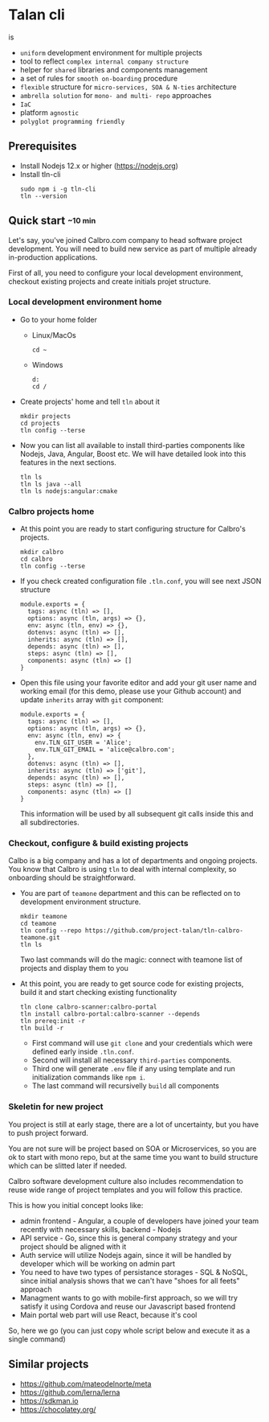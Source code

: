 # Talan cli
is
* `uniform` development environment for multiple projects
* tool to reflect `complex internal company structure`
* helper for `shared` libraries and components management
* a set of rules for `smooth on-boarding` procedure
* `flexible` structure for `micro-services, SOA & N-ties` architecture
* `ambrella solution` for `mono- and multi- repo` approaches
* `IaC`
* platform `agnostic`
* `polyglot programming friendly`

## Prerequisites
* Install Nodejs 12.x or higher (https://nodejs.org)
* Install tln-cli 
  ```
  sudo npm i -g tln-cli
  tln --version
  ```

## Quick start <sub><sup>~10 min</sup></sub>
Let's say, you've joined Calbro.com company to head software project development. You will need to build new service as part of multiple already in-production applications.

First of all, you need to configure your local development environment, checkout existing projects and create initials projet structure.

### Local development environment home
* Go to your home folder
  * Linux/MacOs
    ```
    cd ~
    ```
  * Windows
    ```
    d:
    cd /
    ```

* Create projects' home and tell `tln` about it
  ```
  mkdir projects
  cd projects
  tln config --terse
  ```
  
* Now you can list all available to install third-parties components like Nodejs, Java, Angular, Boost etc. We will have detailed look into this features in the next sections.
    ```
    tln ls
    tln ls java --all
    tln ls nodejs:angular:cmake
    ```

### Calbro projects home
* At this point you are ready to start configuring structure for Calbro's projects.
  ```
  mkdir calbro
  cd calbro
  tln config --terse
  ```
  
* If you check created configuration file `.tln.conf`, you will see next JSON structure
  ```
  module.exports = {
    tags: async (tln) => [],
    options: async (tln, args) => {},
    env: async (tln, env) => {},
    dotenvs: async (tln) => [],
    inherits: async (tln) => [],
    depends: async (tln) => [],
    steps: async (tln) => [],
    components: async (tln) => []
  }
  ```
  
* Open this file using your favorite editor and add your git user name and working email (for this demo, please use your Github account) and update `inherits` array with `git` component:
  ```
  module.exports = {
    tags: async (tln) => [],
    options: async (tln, args) => {},
    env: async (tln, env) => {
      env.TLN_GIT_USER = 'Alice';
      env.TLN_GIT_EMAIL = 'alice@calbro.com';
    },
    dotenvs: async (tln) => [],
    inherits: async (tln) => ['git'],
    depends: async (tln) => [],
    steps: async (tln) => [],
    components: async (tln) => []
  }
  ```
  This information will be used by all subsequent git calls inside this and all subdirectories.

### Checkout, configure & build existing projects
Calbo is a big company and has a lot of departments and ongoing projects. You know that Calbro is using `tln` to deal with internal complexity, so onboarding should be straightforward.
* You are part of `teamone` department and this can be reflected on to development environment structure.
  ```
  mkdir teamone
  cd teamone
  tln config --repo https://github.com/project-talan/tln-calbro-teamone.git
  tln ls
  ```
  Two last commands will do the magic: connect with teamone list of projects and display them to you
  
* At this point, you are ready to get source code for existing projects, build it and start checking existing functionality
  ```
  tln clone calbro-scanner:calbro-portal
  tln install calbro-portal:calbro-scanner --depends
  tln prereq:init -r
  tln build -r
  ```
  * First command will use `git clone` and your credentials which were defined early inside `.tln.conf`.
  * Second will install all necessary `third-parties` components.
  * Third one will generate `.env` file if any using template and run initialization commands like `npm i`.
  * The last command will recursivelly `build` all components

### Skeletin for new project
You project is still at early stage, there are a lot of uncertainty, but you have to push project forward.

You are not sure will be project based on SOA or Microservices, so you are ok to start with mono repo, but at the same time you want to build structure which can be slitted later if needed.

Calbro software development culture also includes recommendation to reuse wide range of project templates and you will follow this practice.

This is how you initial concept looks like:
* admin frontend - Angular, a couple of developers have joined your team recently with necessary skills, backend - Nodejs
* API service - Go, since this is general company strategy and your project should be aligned with it
* Auth service will utilize Nodejs again, since it will be handled by developer which will be working on admin part
* You need to have two types of persistance storages - SQL & NoSQL, since initial analysis shows that we can't have "shoes for all feets" approach
* Managment wants to go with mobile-first approach, so we will try satisfy it using Cordova and reuse our Javascript based frontend
* Main portal web part will use React, because it's cool

So, here we go (you can just copy whole script below and execute it as a single command)




## Similar projects
* https://github.com/mateodelnorte/meta
* https://github.com/lerna/lerna
* https://sdkman.io
* https://chocolatey.org/
